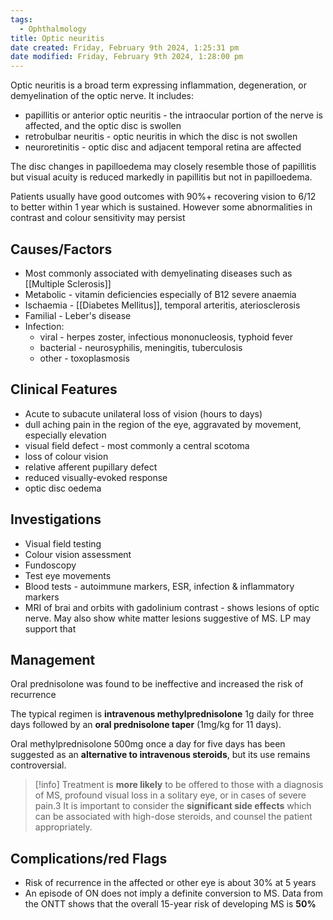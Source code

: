 ```yaml
---
tags:
  - Ophthalmology
title: Optic neuritis
date created: Friday, February 9th 2024, 1:25:31 pm
date modified: Friday, February 9th 2024, 1:28:00 pm
---
```


Optic neuritis is a broad term expressing inflammation, degeneration, or demyelination of the optic nerve. It includes:  
- papillitis or anterior optic neuritis - the intraocular portion of the nerve is affected, and the optic disc is swollen
- retrobulbar neuritis - optic neuritis in which the disc is not swollen
- neuroretinitis - optic disc and adjacent temporal retina are affected

The disc changes in papilloedema may closely resemble those of papillitis but visual acuity is reduced markedly in papillitis but not in papilloedema.

Patients usually have good outcomes with 90%+ recovering vision to 6/12 to better within 1 year which is sustained. However some abnormalities in contrast and colour sensitivity may persist 

## Causes/Factors

- Most commonly associated with demyelinating diseases such as [[Multiple Sclerosis]]
- Metabolic - vitamin deficiencies especially of B12 severe anaemia 
- Ischaemia - [[Diabetes Mellitus]], temporal arteritis, ateriosclerosis
- Familial - Leber's disease
- Infection:
	- viral - herpes zoster, infectious mononucleosis, typhoid fever
	- bacterial - neurosyphilis, meningitis, tuberculosis
	- other - toxoplasmosis

## Clinical Features

- Acute to subacute unilateral loss of vision (hours to days)
- dull aching pain in the region of the eye, aggravated by movement, especially elevation
- visual field defect - most commonly a central scotoma
- loss of colour vision
- relative afferent pupillary defect
- reduced visually-evoked response
- optic disc oedema
## Investigations

- Visual field testing
- Colour vision assessment
- Fundoscopy
- Test eye movements
- Blood tests - autoimmune markers, ESR, infection & inflammatory markers 
- MRI of brai and orbits with gadolinium contrast - shows lesions of optic nerve. May also show white matter lesions suggestive of MS. LP may support that 

## Management

Oral prednisolone was found to be ineffective and increased the risk of recurrence

The typical regimen is **intravenous methylprednisolone** 1g daily for three days followed by an **oral prednisolone taper** (1mg/kg for 11 days).

Oral methylprednisolone 500mg once a day for five days has been suggested as an **alternative to intravenous steroids**, but its use remains controversial.

> [!info]
> Treatment is **more likely** to be offered to those with a diagnosis of MS, profound visual loss in a solitary eye, or in cases of severe pain.3 It is important to consider the **significant side effects** which can be associated with high-dose steroids, and counsel the patient appropriately.

## Complications/red Flags

- Risk of recurrence in the affected or other eye is about 30% at 5 years 
- An episode of ON does not imply a definite conversion to MS. Data from the ONTT shows that the overall 15-year risk of developing MS is **50%**


